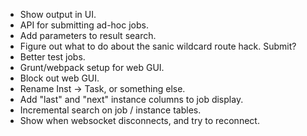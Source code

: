 - Show output in UI.
- API for submitting ad-hoc jobs.
- Add parameters to result search.
- Figure out what to do about the sanic wildcard route hack.  Submit?
- Better test jobs.
- Grunt/webpack setup for web GUI.
- Block out web GUI.
- Rename Inst -> Task, or something else.
- Add "last" and "next" instance columns to job display.
- Incremental search on job / instance tables.
- Show when websocket disconnects, and try to reconnect.

